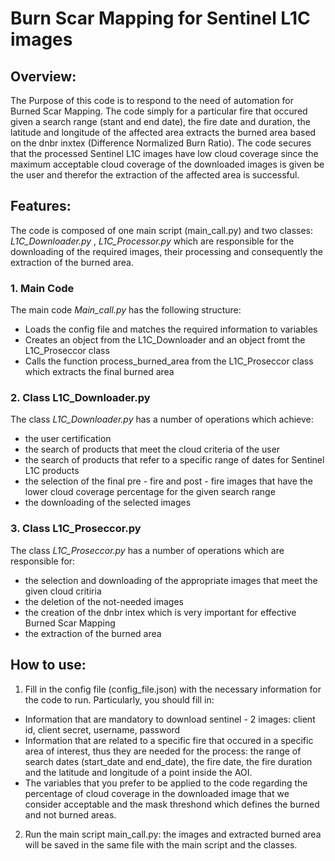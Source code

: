 
# **Burn Scar Mapping for Sentinel L1C images**
## **Overview**:
The Purpose of this code is to respond to the need of automation for Burned Scar Mapping. The code simply for a particular fire that occured given a search range (stant and end date), the fire date and duration, the latitude and longitude of the affected area extracts the burned area based on the dnbr inxtex (Difference Normalized Burn Ratio). The code secures that the processed Sentinel L1C images have low cloud coverage since the maximum acceptable cloud coverage of the downloaded images is given be the user and therefor the extraction of the affected area is successful. 

## **Features**:
The code is composed of one main script (main_call.py) and two classes: _L1C_Downloader.py_ , _L1C_Processor.py_ which are responsible for the downloading of the required images, their processing and consequently the extraction of the burned area.

### **1. Main Code**
The main code _Main_call.py_ has the following structure:
- Loads the config file and matches the required information to variables
- Creates an object from the L1C_Downloader and an object fromt the L1C_Proseccor class
- Calls the function process_burned_area from the L1C_Proseccor class which extracts the final burned area     

### **2. Class L1C_Downloader.py**
The class _L1C_Downloader.py_ has a number of operations which achieve:
- the user certification
- the search of products that meet the cloud criteria of the user 
- the search of products that refer to a specific range of dates for Sentinel L1C products
- the selection of the final pre - fire and post - fire images that have the lower cloud coverage percentage for the given search range
- the downloading of the selected images


### **3. Class L1C_Proseccor.py**
The class _L1C_Proseccor.py_ has a number of operations which are responsible for:  
- the selection and downloading of the appropriate images that meet the given cloud critiria
- the deletion of the not-needed images
- the creation of the dnbr intex which is very important for effective Burned Scar Mapping
- the extraction of the burned area     
  

## **How to use:**
1. Fill in the config file (config_file.json) with the necessary information for the code to run. Particularly, you should fill in:
- Information that are mandatory to download sentinel - 2 images: client id, client secret, username, password
- Information that are related to a specific fire that occured in a specific area of interest, thus they are needed for the process: the range of search dates (start_date and end_date), the fire date, the fire duration and the latitude and longitude of a point inside the AOI.
- The variables that you prefer to be applied to the code regarding the percentage of cloud coverage in the downloaded image that we consider acceptable and the mask threshond which defines the burned and not burned areas.

2. Run the main script main_call.py: the images and extracted burned area will be saved in the same file with the main script and the classes. 